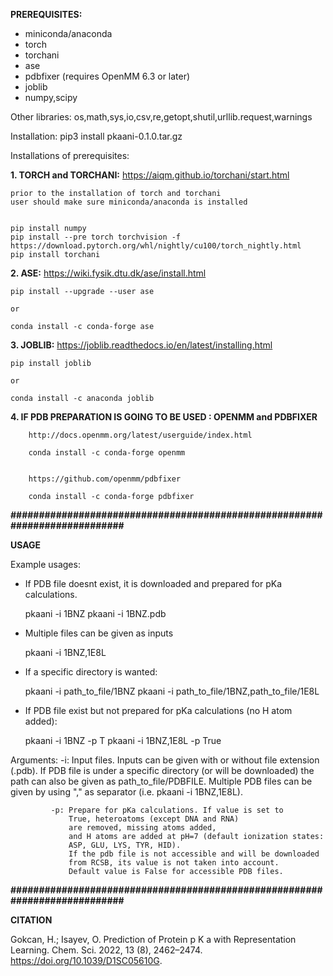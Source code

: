 **PREREQUISITES:**

* miniconda/anaconda
* torch
* torchani
* ase
* pdbfixer (requires OpenMM 6.3 or later)
* joblib
* numpy,scipy

Other libraries: os,math,sys,io,csv,re,getopt,shutil,urllib.request,warnings 


Installation: pip3 install pkaani-0.1.0.tar.gz

Installations of prerequisites: 

**1. TORCH and TORCHANI:**
	https://aiqm.github.io/torchani/start.html

	prior to the installation of torch and torchani 
	user should make sure miniconda/anaconda is installed


	pip install numpy
	pip install --pre torch torchvision -f https://download.pytorch.org/whl/nightly/cu100/torch_nightly.html
	pip install torchani

**2. ASE:**
	https://wiki.fysik.dtu.dk/ase/install.html

	pip install --upgrade --user ase

	or

	conda install -c conda-forge ase


**3. JOBLIB:**
	https://joblib.readthedocs.io/en/latest/installing.html

	pip install joblib

	or

	conda install -c anaconda joblib

**4. IF PDB PREPARATION IS GOING TO BE USED : OPENMM and PDBFIXER**

        http://docs.openmm.org/latest/userguide/index.html
 
        conda install -c conda-forge openmm
		

        https://github.com/openmm/pdbfixer
		
		conda install -c conda-forge pdbfixer
		
**###########################################################################**

**USAGE**

Example usages:

  * If PDB file doesnt exist, it is downloaded and prepared for pKa calculations.

      pkaani -i 1BNZ
      pkaani -i 1BNZ.pdb

  * Multiple files can be given as inputs

      pkaani -i 1BNZ,1E8L

  * If a specific directory is wanted:

      pkaani -i path_to_file/1BNZ
      pkaani -i path_to_file/1BNZ,path_to_file/1E8L

  * If PDB file exist but not prepared for pKa calculations (no H atom added):

      pkaani -i 1BNZ -p T
      pkaani -i 1BNZ,1E8L -p True


  Arguments: 
             -i: Input files. Inputs can be given with or without
                 file extension (.pdb). If PDB file is under a
                 specific directory (or will be downloaded) the path
                 can also be given as path_to_file/PDBFILE.
                 Multiple PDB files can be given
                 by using "," as separator (i.e. pkaani -i 1BNZ,1E8L).

             -p: Prepare for pKa calculations. If value is set to
                 True, heteroatoms (except DNA and RNA)
                 are removed, missing atoms added,
                 and H atoms are added at pH=7 (default ionization states:
                 ASP, GLU, LYS, TYR, HID).
                 If the pdb file is not accessible and will be downloaded
                 from RCSB, its value is not taken into account.
                 Default value is False for accessible PDB files.
				 
**###########################################################################**

**CITATION**

Gokcan, H.; Isayev, O. Prediction of Protein p K a with Representation Learning. Chem. Sci. 2022, 13 (8), 2462–2474. https://doi.org/10.1039/D1SC05610G.				 
